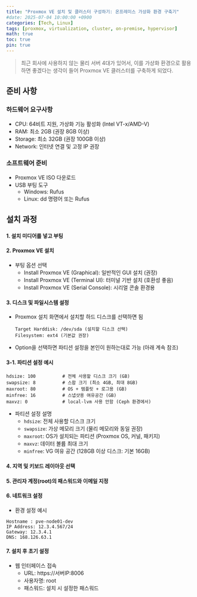 ```yaml
---
title: "Proxmox VE 설치 및 클러스터 구성하기: 온프레미스 가상화 환경 구축기"
#date: 2025-07-04 10:00:00 +0900
categories: [Tech, Linux]
tags: [proxmox, virtualization, cluster, on-premise, hypervisor]
math: true
toc: true
pin: true
---
```


> 최근 회사에 사용하지 않는 물리 서버 4대가 있어서, 이를 가상화 환경으로 활용하면 좋겠다는 생각이 들어 Proxmox VE 클러스터를 구축하게 되었다.

## 준비 사항
### 하드웨어 요구사항

- CPU: 64비트 지원, 가상화 기능 활성화 (Intel VT-x/AMD-V)
- RAM: 최소 2GB (권장 8GB 이상)
- Storage: 최소 32GB (권장 100GB 이상)
- Network: 인터넷 연결 및 고정 IP 권장

### 소프트웨어 준비

- Proxmox VE ISO 다운로드
- USB 부팅 도구
    - Windows: Rufus
    - Linux: dd 명령어 또는 Rufus


## 설치 과정
#### 1. 설치 미디어를 넣고 부팅

#### 2. Proxmox VE 설치
- 부팅 옵션 선택
    - Install Proxmox VE (Graphical): 일반적인 GUI 설치 (권장)
    - Install Proxmox VE (Terminal UI): 터미널 기반 설치 (호환성 좋음)
    - Install Proxmox VE (Serial Console): 시리얼 콘솔 환경용


#### 3. 디스크 및 파일시스템 설정
- Proxmox 설치 화면에서 설치할 하드 디스크를 선택하면 됨

    ``` 
    Target Harddisk: /dev/sda (설치할 디스크 선택)
    Filesystem: ext4 (기본값 권장)
    ```
- Option을 선택하면 파티션 설정을 본인이 원하는대로 가능 (아래 계속 참조)


#### 3-1. 파티션 설정 예시
```
hdsize: 100          # 전체 사용할 디스크 크기 (GB)
swapsize: 8          # 스왑 크기 (최소 4GB, 최대 8GB)
maxroot: 80          # OS + 템플릿 + 로그용 (GB)
minfree: 16          # 스냅샷용 여유공간 (GB)
maxvz: 0             # local-lvm 사용 안함 (Ceph 환경에서)
```
- 파티션 설정 설명
    - `hdsize`: 전체 사용할 디스크 크기
    - `swapsize`: 가상 메모리 크기 (물리 메모리와 동일 권장)
    - `maxroot`: OS가 설치되는 파티션 (Proxmox OS, 커널, 패키지)
    - `maxvz`: 데이터 볼륨 최대 크기
    - `minfree`: VG 여유 공간 (128GB 이상 디스크: 기본 16GB)

#### 4. 지역 및 키보드 레이아웃 선택

#### 5. 관리자 계정(root)의 패스워드와 이메일 지정

#### 6. 네트워크 설정
- 환경 설정 예시
```
Hostname : pve-node01-dev
IP Address: 12.3.4.567/24
Gateway: 12.3.4.1
DNS: 168.126.63.1
```

#### 7. 설치 후 초기 설정

- 웹 인터페이스 접속
    - URL: https://서버IP:8006
    - 사용자명: root
    - 패스워드: 설치 시 설정한 패스워드
